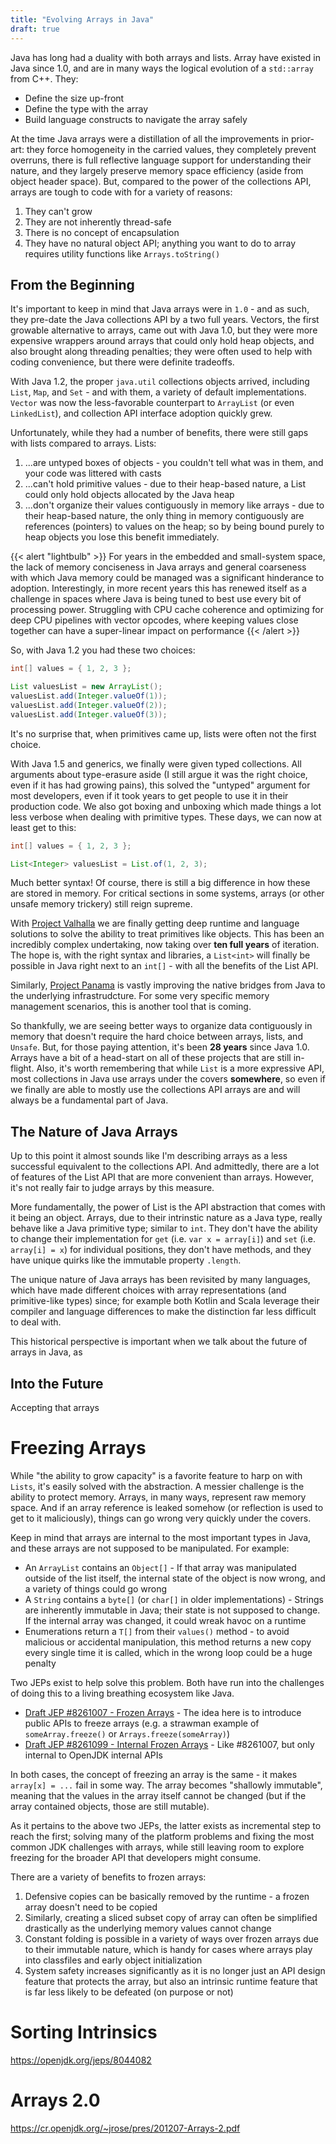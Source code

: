 ```yaml
---
title: "Evolving Arrays in Java"
draft: true
---
```


Java has long had a duality with both arrays and lists. Array have existed in Java since 1.0, and are in many ways the logical evolution of a `std::array` from C++. They:

* Define the size up-front
* Define the type with the array
* Build language constructs to navigate the array safely

At the time Java arrays were a distillation of all the improvements in prior-art: they force homogeneity in the carried values, they completely prevent overruns, there is full reflective language support for understanding their nature, and they largely preserve memory space efficiency (aside from object header space). But, compared to the power of the collections API, arrays are tough to code with for a variety of reasons:

1. They can't grow
2. They are not inherently thread-safe
3. There is no concept of encapsulation
4. They have no natural object API; anything you want to do to array requires utility functions like `Arrays.toString()`

## From the Beginning

It's important to keep in mind that Java arrays were in `1.0` - and as such, they pre-date the Java collections API by a two full years. Vectors, the first growable alternative to arrays, came out with Java 1.0, but they were more expensive wrappers around arrays that could only hold heap objects, and also brought along threading penalties; they were often used to help with coding convenience, but there were definite tradeoffs.

With Java 1.2, the proper `java.util` collections objects arrived, including `List`, `Map`, and `Set` - and with them, a variety of default implementations. `Vector` was now the less-favorable counterpart to `ArrayList` (or even `LinkedList`), and collection API interface adoption quickly grew.

Unfortunately, while they had a number of benefits, there were still gaps with lists compared to arrays. Lists:

1. ...are untyped boxes of objects - you couldn't tell what was in them, and your code was littered with casts
2. ...can't hold primitive values - due to their heap-based nature, a List could only hold objects allocated by the Java heap
3. ...don't organize their values contiguously in memory like arrays - due to their heap-based nature, the only thing in memory contiguously are references (pointers) to values on the heap; so by being bound purely to heap objects you lose this benefit immediately.

{{< alert "lightbulb" >}}
For years in the embedded and small-system space, the lack of memory conciseness in Java arrays and general coarseness with which Java memory could be managed was a significant hinderance to adoption. Interestingly, in more recent years this has renewed itself as a challenge in spaces where Java is being tuned to best use every bit of processing power. Struggling with CPU cache coherence and optimizing for deep CPU pipelines with vector opcodes, where keeping values close together can have a super-linear impact on performance
{{< /alert >}}

So, with Java 1.2 you had these two choices:

```java
int[] values = { 1, 2, 3 };

List valuesList = new ArrayList();
valuesList.add(Integer.valueOf(1));
valuesList.add(Integer.valueOf(2));
valuesList.add(Integer.valueOf(3));
```

It's no surprise that, when primitives came up, lists were often not the first choice.

With Java 1.5 and generics, we finally were given typed collections. All arguments about type-erasure aside (I still argue it was the right choice, even if it has had growing pains), this solved the "untyped" argument for most developers, even if it took years to get people to use it in their production code. We also got boxing and unboxing which made things a lot less verbose when dealing with primitive types. These days, we can now at least get to this:

```java
int[] values = { 1, 2, 3 };

List<Integer> valuesList = List.of(1, 2, 3);
```

Much better syntax! Of course, there is still a big difference in how these are stored in memory. For critical sections in some systems, arrays (or other unsafe memory trickery) still reign supreme.

With [Project Valhalla](https://openjdk.org/projects/valhalla/) we are finally getting deep runtime and language solutions to solve the ability to treat primitives like objects. This has been an incredibly complex undertaking, now taking over **ten full years** of iteration. The hope is, with the right syntax and libraries, a `List<int>` will finally be possible in Java right next to an `int[]` - with all the benefits of the List API.

Similarly, [Project Panama](https://openjdk.org/projects/panama/) is vastly improving the native bridges from Java to the underlying infrastrudcture. For some very specific memory management scenarios, this is another tool that is coming. 

So thankfully, we are seeing better ways to organize data contiguously in memory that doesn't require the hard choice between arrays, lists, and `Unsafe`. But, for those paying attention, it's been **28 years** since Java 1.0. Arrays have a bit of a head-start on all of these projects that are still in-flight. Also, it's worth remembering that while `List` is a more expressive API, most collections in Java use arrays under the covers **somewhere**, so even if we finally are able to mostly use the collections API arrays are and will always be a fundamental part of Java.

## The Nature of Java Arrays

Up to this point it almost sounds like I'm describing arrays as a less successful equivalent to the collections API. And admittedly, there are a lot of features of the List API that are more convenient than arrays. However, it's not really fair to judge arrays by this measure.

More fundamentally, the power of List is the API abstraction that comes with it being an object. Arrays, due to their intrinstic nature as a Java type, really behave like a Java primitive type; similar to `int`. They don't have the ability to change their implementation for `get` (i.e. `var x = array[i]`) and `set` (i.e. `array[i] = x`) for individual positions, they don't have methods, and they have unique quirks like the immutable property `.length`.

The unique nature of Java arrays has been revisited by many languages, which have made different choices with array representations (and primitive-like types) since; for example both Kotlin and Scala leverage their compiler and language differences to make the distinction far less difficult to deal with.

This historical perspective is important when we talk about the future of arrays in Java, as

## Into the Future

Accepting that arrays 

# Freezing Arrays

While "the ability to grow capacity" is a favorite feature to harp on with `Lists`, it's easily solved with the abstraction. A messier challenge is the ability to protect memory. Arrays, in many ways, represent raw memory space. And if an array reference is leaked somehow (or reflection is used to get to it maliciously), things can go wrong very quickly under the covers.

Keep in mind that arrays are internal to the most important types in Java, and these arrays are not supposed to be manipulated. For example:

* An `ArrayList` contains an `Object[]` - If that array was manipulated outside of the list itself, the internal state of the object is now wrong, and a variety of things could go wrong
* A `String` contains a `byte[]` (or `char[]` in older implementations) - Strings are inherently immutable in Java; their state is not supposed to change. If the internal array was changed, it could wreak havoc on a runtime
* Enumerations return a `T[]` from their `values()` method - to avoid malicious or accidental manipulation, this method returns a new copy every single time it is called, which in the wrong loop could be a huge penalty

Two JEPs exist to help solve this problem. Both have run into the challenges of doing this to a living breathing ecosystem like Java.

* [Draft JEP #8261007 - Frozen Arrays](https://openjdk.org/jeps/8261007) - The idea here is to introduce public APIs to freeze arrays (e.g. a strawman example of `someArray.freeze()` or `Arrays.freeze(someArray)`)
* [Draft JEP #8261099 - Internal Frozen Arrays](https://openjdk.org/jeps/8261099) - Like #8261007, but only internal to OpenJDK internal APIs

In both cases, the concept of freezing an array is the same - it makes `array[x] = ...` fail in some way. The array becomes "shallowly immutable", meaning that the values in the array itself cannot be changed (but if the array contained objects, those are still mutable).

As it pertains to the above two JEPs, the latter exists as incremental step to reach the first; solving many of the platform problems and fixing the most common JDK challenges with arrays, while still leaving room to explore freezing for the broader API that developers might consume.

There are a variety of benefits to frozen arrays:
1. Defensive copies can be basically removed by the runtime - a frozen array doesn't need to be copied
2. Similarly, creating a sliced subset copy of array can often be simplified drastically as the underlying memory values cannot change
3. Constant folding is possible in a variety of ways over frozen arrays due to their immutable nature, which is handy for cases where arrays play into classfiles and early object initialization
4. System safety increases significantly as it is no longer just an API design feature that protects the array, but also an intrinsic runtime feature that is far less likely to be defeated (on purpose or not)

# Sorting Intrinsics
https://openjdk.org/jeps/8044082

# Arrays 2.0
https://cr.openjdk.org/~jrose/pres/201207-Arrays-2.pdf



